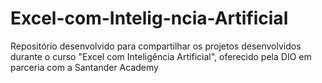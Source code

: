 # Excel-com-Intelig-ncia-Artificial
Repositório desenvolvido para compartilhar os projetos desenvolvidos durante o curso "Excel com Inteligência Artificial", oferecido pela DIO em parceria com a Santander Academy
